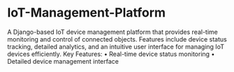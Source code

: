 # IoT-Management-Platform
A Django-based IoT device management platform that provides real-time monitoring and control of connected objects. Features include device status tracking, detailed analytics, and an intuitive user interface for managing IoT devices efficiently.  Key Features: • Real-time device status monitoring • Detailed device management interface 

